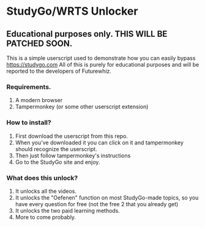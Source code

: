 # StudyGo/WRTS Unlocker
## Educational purposes only. THIS WILL BE PATCHED SOON.
This is a simple userscript used to demonstrate how you can easily bypass https://studygo.com
All of this is purely for educational purposes and will be reported to the developers of Futurewhiz.

### Requirements.
1. A modern browser
2. Tampermonkey (or some other userscript extension)

### How to install?
1. First download the userscript from this repo.
2. When you've downloaded it you can click on it and tampermonkey should recognize the userscript.
3. Then just follow tampermonkey's instructions
4. Go to the StudyGo site and enjoy.

### What does this unlock?
1. It unlocks all the videos.
2. It unlocks the "Oefenen" function on most StudyGo-made topics, so you have every question for free (not the free 2 that you already get)
3. It unlocks the two paid learning methods.
4. More to come probably.
